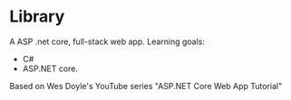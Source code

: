 # Library

A ASP .net core, full-stack web app.
Learning goals:
- C#
- ASP.NET core. 


Based on  Wes Doyle's YouTube series "ASP.NET Core Web App Tutorial"
